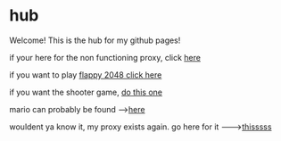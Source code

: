 # hub
Welcome! This is the hub for my github pages!

if your here for the non functioning proxy, click <a href="https://chargedpika.github.io/proxy/">here</a>

if you want to play <a href="https://chargedpika.github.io/Flappy-2048">flappy 2048 click here</a>

  <link rel="shortcut icon" href="E49BF24B-C065-4659-8CBC-542116F79AC9.jpeg">
  <link rel="apple-touch-icon" href="E49BF24B-C065-4659-8CBC-542116F79AC9.jpeg">

if you want the shooter game, <a href ="https://chargedpika.github.io/BananaBread/cube2/bb.html">do this one</a>

mario can probably be found --><a href="http://martindrapeau.github.io/backbone-game-engine/super-mario-bros/index.html">here</a>

wouldent ya know it, my proxy exists again. go here for it ---><a href="http://proxyv10.ga">thisssss</a>
